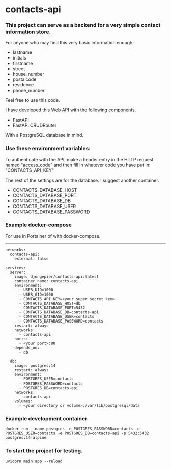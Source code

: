 # contacts-api

### This project can serve as a backend for a very simple contact information store.

For anyone who may find this very basic information enough:

* lastname
* initials
* firstname
* street
* house_number
* postalcode
* residence
* phone_number

Feel free to use this code.

I have developed this Web API with the following components.

* FastAPI
* FastAPI CRUDRouter

With a PostgreSQL database in mind.

### Use these environment variables:

To authenticate with the API, make a header entry in the HTTP request named "access_code" and then fill in whatever code
you have put in: "CONTACTS_API_KEY" 

The rest of the settings are for the database. I suggest another container.
* CONTACTS_DATABASE_HOST
* CONTACTS_DATABASE_PORT
* CONTACTS_DATABASE_DB
* CONTACTS_DATABASE_USER
* CONTACTS_DATABASE_PASSWORD

### Example docker-compose

For use in Portainer of with docker-compose.

---
```
networks:
  contacts-api:
    external: false

services:
  server:
    image: djongepier/contacts-api:latest
    container_name: contacts-api
    environment:
      - USER_UID=1000
      - USER_GID=1000
      - CONTACTS_API_KEY=<your super secret key>
      - CONTACTS_DATABASE_HOST=db
      - CONTACTS_DATABASE_PORT=5432
      - CONTACTS_DATABASE_DB=contacts-api
      - CONTACTS_DATABASE_USER=contacts
      - CONTACTS_DATABASE_PASSWORD=contacts
    restart: always
    networks:
      - contacts-api
    ports:
      - <your port>:80
    depends_on:
      - db
   
  db:
    image: postgres:14
    restart: always
    environment:
      - POSTGRES_USER=contacts
      - POSTGRES_PASSWORD=contacts
      - POSTGRES_DB=contacts-api
    networks:
      - contacts-api
    volumes:
      - <your directory or volume>:/var/lib/postgresql/data
```

### Example development container.

```commandline
docker run --name postgres -e POSTGRES_PASSWORD=contacts -e POSTGRES_USER=contacts -e POSTGRES_DB=contacts-api -p 5432:5432 postgres:14-alpine
```

### To start the project for testing.

```commandline
uvicorn main:app --reload
```